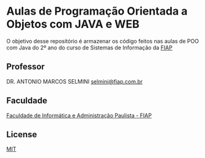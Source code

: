 # Aulas de Programação Orientada a Objetos com JAVA e WEB

O objetivo desse repositório é armazenar os código feitos nas aulas de POO com Java do 2º ano do curso de Sistemas de Informação da [FIAP](https://www.fiap.com.br/)
## Professor 
DR. ANTONIO MARCOS SELMINI
selmini@fiap.com.br

## Faculdade 
[Faculdade de Informática e Administração Paulista - FIAP](https://www.fiap.com.br/)

## License
[MIT](https://choosealicense.com/licenses/mit/)
